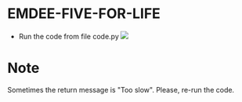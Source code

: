 # EMDEE-FIVE-FOR-LIFE 

- Run the code from file code.py
![](https://imgur.com/hFCFgam.png)
# Note 

Sometimes the return message is "Too slow". Please, re-run the code.
